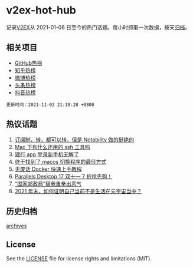 # v2ex-hot-hub

 记录[V2EX](https://www.v2ex.com/)从 2021-01-06 日至今的热门话题。每小时抓取一次数据，按天[归档](archives)。
 
 ## 相关项目

- [GitHub热榜](https://github.com/lonnyzhang423/github-hot-hub)
- [知乎热榜](https://github.com/lonnyzhang423/zhihu-hot-hub)
- [微博热榜](https://github.com/lonnyzhang423/weibo-hot-hub)
- [头条热榜](https://github.com/lonnyzhang423/toutiao-hot-hub)
- [抖音热榜](https://github.com/lonnyzhang423/douyin-hot-hub)


 `更新时间：2021-11-02 21:18:28 +0800`

## 热议话题

1. [订阅制，转，都可以转，但是 Notability 做的挺绝的](https://www.v2ex.com/t/812296)
1. [Mac 下有什么还用的 ssh 工具吗](https://www.v2ex.com/t/812272)
1. [建行 app 登录新手机无解了](https://www.v2ex.com/t/812314)
1. [终于找到了 macos 切换程序的最佳方式](https://www.v2ex.com/t/812330)
1. [无废话 Docker 快速上手教程](https://www.v2ex.com/t/812315)
1. [Parallels Desktop 17 双十一 7 折抢先购！](https://www.v2ex.com/t/812284)
1. [“国家邮政局”替我重拳出恶气](https://www.v2ex.com/t/812414)
1. [2021 年末，如何证明自己当前不是生活在元宇宙当中？](https://www.v2ex.com/t/812310)

## 历史归档

[archives](archives)

## License

See the [LICENSE](LICENSE) file for license rights and limitations (MIT).
